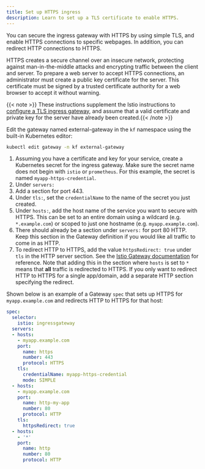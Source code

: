 ```yaml
---
title: Set up HTTPS ingress
description: Learn to set up a TLS certificate to enable HTTPS.
---
```


You can secure the ingress gateway with HTTPS by using simple TLS, and enable HTTPS connections to specific webpages. In addition, you can redirect HTTP connections to HTTPS.

HTTPS creates a secure channel over an insecure network, protecting against man-in-the-middle attacks and encrypting traffic between the client and server. To prepare a web server to accept HTTPS connections, an administrator must create a public key certificate for the server. This certificate must be signed by a trusted certificate authority for a web browser to accept it without warning.

{{< note >}} These instructions supplement the Istio instructions to [configure a TLS ingress gateway](https://istio.io/latest/docs/tasks/traffic-management/ingress/secure-ingress), and assume that a valid certificate and private key for the server have already been created.{{< /note >}}

Edit the gateway named external-gateway in the `kf` namespace using the built-in Kubernetes editor:

```sh
kubectl edit gateway -n kf external-gateway
```

1. Assuming you have a certificate and key for your service, create a Kubernetes secret for the ingress gateway. Make sure the secret name does not begin with `istio` or `prometheus`. For this example, the secret is named `myapp-https-credential`.
1. Under `servers:`
  1. Add a section for port 443.
  1. Under `tls:`, set the `credentialName` to the name of the secret you just created.
  1. Under `hosts:`, add the host name of the service you want to secure with HTTPS. This can be set to an entire domain using a wildcard (e.g. `*.example.com`) or scoped to just one hostname (e.g. `myapp.example.com`).
1. There should already be a section under `servers:` for port 80 HTTP. Keep this section in the Gateway definition if you would like all traffic to come in as HTTP.
1. To redirect HTTP to HTTPS, add the value `httpsRedirect: true` under `tls` in the HTTP server section. See the [Istio Gateway documentation](https://istio.io/latest/docs/reference/config/networking/gateway/) for reference. Note that adding this in the section where `hosts` is set to `*` means that **all** traffic is redirected to HTTPS. If you only want to redirect HTTP to HTTPS for a single app/domain, add a separate HTTP section specifying the redirect.

Shown below is an example of a Gateway `spec` that sets up HTTPS for `myapp.example.com` and redirects HTTP to HTTPS for that host:

```yaml
spec:
  selector:
    istio: ingressgateway
  servers:
  - hosts:
    - myapp.example.com
    port:
      name: https
      number: 443
      protocol: HTTPS
    tls:
      credentialName: myapp-https-credential
      mode: SIMPLE
  - hosts:
    - myapp.example.com
    port:
      name: http-my-app
      number: 80
      protocol: HTTP
    tls:
      httpsRedirect: true
  - hosts:
    - '*'
    port:
      name: http
      number: 80
      protocol: HTTP
```
